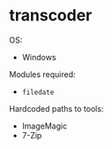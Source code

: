 # transcoder

OS:
* Windows

Modules required:
* `filedate`

Hardcoded paths to tools:
* ImageMagic
* 7-Zip